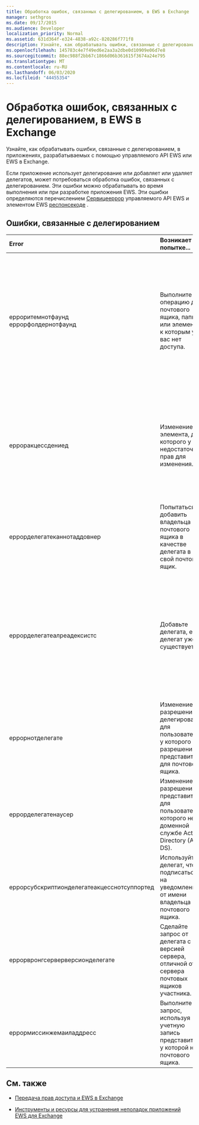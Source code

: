 ```yaml
---
title: Обработка ошибок, связанных с делегированием, в EWS в Exchange
manager: sethgros
ms.date: 09/17/2015
ms.audience: Developer
localization_priority: Normal
ms.assetid: 631d364f-e324-4838-a92c-820286f771f8
description: Узнайте, как обрабатывать ошибки, связанные с делегированием, в приложениях, разрабатываемых с помощью управляемого API EWS или EWS в Exchange.
ms.openlocfilehash: 145783c4e7f49ed6e2aa3a2dbe0d10909e06d7e8
ms.sourcegitcommit: 88ec988f2bb67c1866d06b361615f3674a24e795
ms.translationtype: MT
ms.contentlocale: ru-RU
ms.lasthandoff: 06/03/2020
ms.locfileid: "44455354"
---
```

# <a name="handling-delegation-related-errors-in-ews-in-exchange"></a>Обработка ошибок, связанных с делегированием, в EWS в Exchange

Узнайте, как обрабатывать ошибки, связанные с делегированием, в приложениях, разрабатываемых с помощью управляемого API EWS или EWS в Exchange.
  
Если приложение использует делегирование или добавляет или удаляет делегатов, может потребоваться обработка ошибок, связанных с делегированием. Эти ошибки можно обрабатывать во время выполнения или при разработке приложения EWS. Эти ошибки определяются перечислением [Сервицееррор](https://msdn.microsoft.com/library/microsoft.exchange.webservices.data.serviceerror%28v=exchg.80%29.aspx) управляемого API EWS и элементом EWS [респонсекоде](https://msdn.microsoft.com/library/4b84d670-74c9-4d6d-84e7-f0a9f76f0d93%28Office.15%29.aspx) . 
  
## <a name="delegation-related-errors"></a>Ошибки, связанные с делегированием

|**Error**|**Возникает при попытке...**|**Обработать его по...**|
|:-----|:-----|:-----|
|ерроритемнотфаунд  <br/> еррорфолдернотфаунд  <br/> |Выполните операцию для почтового ящика, папки или элемента, к которым у вас нет доступа.  <br/> |Обновление разрешений делегата, чтобы разрешить им доступ к папке или элементу, вызвав метод управляемого API [упдатеделегатес](https://msdn.microsoft.com/library/microsoft.exchange.webservices.data.exchangeservice.updatedelegates%28v=exchg.80%29.aspx) EWS или операцию [UpdateDelegate](https://msdn.microsoft.com/library/03f618ac-ad1a-4772-9b81-c5bb0f12d6ab%28Office.15%29.aspx) EWS, а затем повторно попытаться выполнить запрос.  <br/> |
|ерроракцессдениед  <br/> |Изменение элемента, для которого у вас недостаточно прав для изменения.  <br/> |Обновление разрешений представителя путем вызова метода управляемого API **UpdateDelegate** EWS или операции **UpdateDelegate** EWS, а затем повторного выполнения запроса.  <br/> |
|еррорделегатеканнотаддовнер  <br/> |Попытаться добавить владельца почтового ящика в качестве делегата в свой почтовый ящик.  <br/> |[Добавление другого пользователя в качестве делегата, а](how-to-add-and-remove-delegates-by-using-ews-in-exchange.md)не владельца почтового ящика.  <br/> |
|еррорделегатеалреадексистс  <br/> |Добавьте делегата, если делегат уже существует.  <br/> |Ничего не делать, так как делегат уже существует для владельца почтового ящика. Если вы пытаетесь изменить разрешения существующего делегата, используйте метод **упдатеделегатес** или операцию **UpdateDelegate** .  <br/> |
|еррорнотделегате  <br/> |Изменение разрешений делегирования для пользователя, у которого нет разрешений представителя для почтового ящика.  <br/> |[Добавление пользователя в качестве делегата](how-to-add-and-remove-delegates-by-using-ews-in-exchange.md) для почтового ящика перед попыткой обновления или удаления его разрешений.  <br/> |
|еррорделегатенаусер  <br/> |Изменение разрешений представителя для пользователя, которого нет в доменной службе Active Directory (AD DS).  <br/> |Создание пользователя в доменных СЛУЖБах Active Directory или исправление сведений о делегировании в запросе.  <br/> |
|еррорсубскриптионделегатеакцесснотсуппортед  <br/> |Используйте делегат, чтобы подписаться на уведомления от имени владельца почтового ящика.  <br/> |Подписка на уведомления в качестве владельца почтового ящика.  <br/> |
|еррорвронгсерверверсионделегате  <br/> |Сделайте запрос от делегата с версией сервера, отличной от сервера почтовых ящиков участника.  <br/> |Использование делегата или добавление делегата, чей почтовый ящик имеет ту же версию сервера, что и владелец почтового ящика.  <br/> |
|еррормиссинжемаиладдресс  <br/> |Выполните запрос, используя учетную запись представителя, у которой нет почтового ящика.  <br/> |Добавление почтового ящика к учетной записи представителя.  <br/> |
   
## <a name="see-also"></a>См. также


- [Передача прав доступа и EWS в Exchange](delegate-access-and-ews-in-exchange.md)
    
- [Инструменты и ресурсы для устранения неполадок приложений EWS для Exchange](tools-and-resources-for-troubleshooting-ews-applications-for-exchange.md)
    

